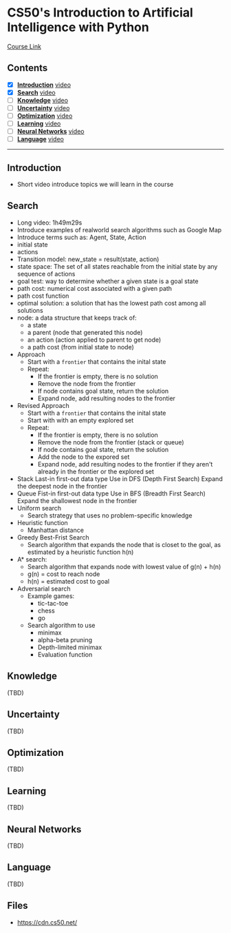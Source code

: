 # CS50's Introduction to Artificial Intelligence with Python  
[Course Link](https://learning.edx.org/course/course-v1:HarvardX+CS50AI+1T2020/home)  

## Contents  
- [x] [**Introduction**](#introduction) [video](https://edx-video.net/3a64c0ea-1f2c-4121-9192-d91d5772830f-mp4_720p.mp4) 
- [x] [**Search**](#search) [video](https://youtu.be/D5aJNFWsWew)
- [ ] [**Knowledge**](#knowledge) [video](https://youtu.be/HWQLez87vqM)
- [ ] [**Uncertainty**](#uncertainty) [video](https://youtu.be/D8RRq3TbtHU)
- [ ] [**Optimization**](#optimization) [video](https://youtu.be/qK46ET1xk2A)
- [ ] [**Learning**](#learning) [video](https://youtu.be/-g0iJjnO2_w)
- [ ] [**Neural Networks**](#neural-networks) [video](https://youtu.be/J1QD9hLDEDY)
- [ ] [**Language**](#language) [video](https://youtu.be/QAZc9xsQNjQ)

---

## Introduction
  - Short video introduce topics we will learn in the course

## Search
  - Long video: 1h49m29s
  - Introduce examples of realworld search algorithms such as Google Map
  - Introduce terms such as: Agent, State, Action
  - initial state
  - actions
  - Transition model: new_state = result(state, action)
  - state space: The set of all states reachable from the initial state by any sequence of actions
  - goal test: way to determine whether a given state is a goal state
  - path cost: numerical cost associated with a given path
  - path cost function
  - optimal solution: a solution that has the lowest path cost among all solutions
  - node: a data structure that keeps track of:
    + a state
    + a parent (node that generated this node)
    + an action (action applied to parent to get node)
    + a path cost (from initial state to node)
  - Approach
    + Start with a `frontier` that contains the inital state
    + Repeat:
      * If the frontier is empty, there is no solution
      * Remove the node from the frontier
      * If node contains goal state, return the solution
      * Expand node, add resulting nodes to the frontier
  - Revised Approach
    + Start with a `frontier` that contains the inital state
    + Start with with an empty explored set
    + Repeat:
      * If the frontier is empty, there is no solution
      * Remove the node from the frontier (stack or queue)
      * If node contains goal state, return the solution
      * Add the node to the expored set
      * Expand node, add resulting nodes to the frontier if they aren't already in the frontier or the explored set
  - Stack
    Last-in first-out data type
    Use in DFS (Depth First Search)
    Expand the deepest node in the frontier
  - Queue
    Fist-in first-out data type
    Use in BFS (Breadth First Search)
    Expand the shallowest node in the frontier
  - Uniform search
    + Search strategy that uses no problem-specific knowledge
  - Heuristic function
    + Manhattan distance
  - Greedy Best-Frist Search
    + Search algorithm that expands the node that is closet to the goal, as estimated by a heuristic function h(n)
  - A* search:
    + Search algorithm that expands node with lowest value of g(n) + h(n)
    + g(n) = cost to reach node
    + h(n) = estimated cost to goal
  - Adversarial search
    + Example games:
      * tic-tac-toe
      * chess
      * go
    + Search algorithm to use
      * minimax
      * alpha-beta pruning
      * Depth-limited minimax
      * Evaluation function

## Knowledge  
(TBD)  

## Uncertainty  
(TBD)  

## Optimization  
(TBD)  

## Learning  
(TBD)  

## Neural Networks  
(TBD)  

## Language  
(TBD)  

## Files
  - https://cdn.cs50.net/